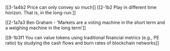 [[3-1a4b2 Price can only convey so much]]
[[2-1b2 Play in different time horizon. That is, in the long-run.]]

[[2-1a7a3 Ben Graham - 'Markets are a voting machine in the short term and a weighing machine in the long term']]

[[8-1b3f1 You can value tokens using traditional financial metrics (e.g., PE ratio) by studying the cash flows and burn rates of blockchain networks]]